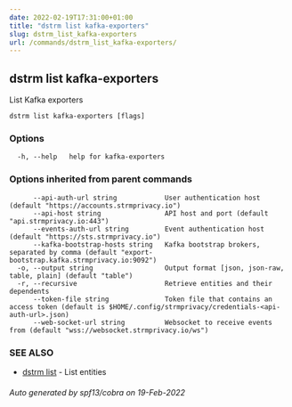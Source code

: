 ```yaml
---
date: 2022-02-19T17:31:00+01:00
title: "dstrm list kafka-exporters"
slug: dstrm_list_kafka-exporters
url: /commands/dstrm_list_kafka-exporters/
---
```

## dstrm list kafka-exporters

List Kafka exporters

```
dstrm list kafka-exporters [flags]
```

### Options

```
  -h, --help   help for kafka-exporters
```

### Options inherited from parent commands

```
      --api-auth-url string            User authentication host (default "https://accounts.strmprivacy.io")
      --api-host string                API host and port (default "api.strmprivacy.io:443")
      --events-auth-url string         Event authentication host (default "https://sts.strmprivacy.io")
      --kafka-bootstrap-hosts string   Kafka bootstrap brokers, separated by comma (default "export-bootstrap.kafka.strmprivacy.io:9092")
  -o, --output string                  Output format [json, json-raw, table, plain] (default "table")
  -r, --recursive                      Retrieve entities and their dependents
      --token-file string              Token file that contains an access token (default is $HOME/.config/strmprivacy/credentials-<api-auth-url>.json)
      --web-socket-url string          Websocket to receive events from (default "wss://websocket.strmprivacy.io/ws")
```

### SEE ALSO

* [dstrm list](dstrm_list.md)	 - List entities

###### Auto generated by spf13/cobra on 19-Feb-2022
